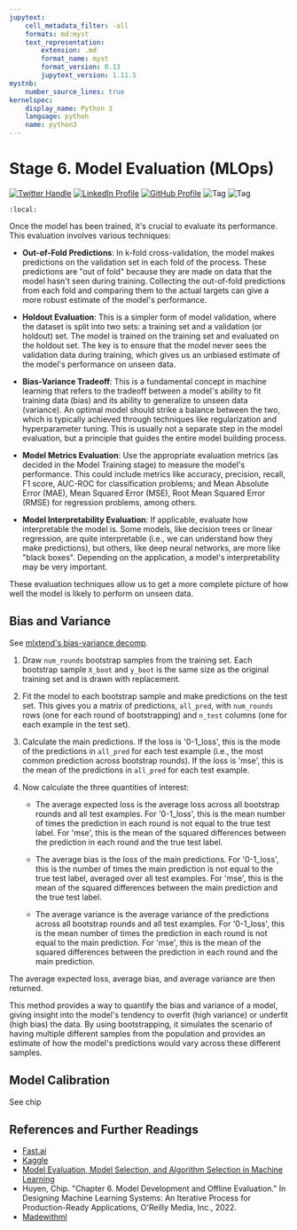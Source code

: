 ```yaml
---
jupytext:
    cell_metadata_filter: -all
    formats: md:myst
    text_representation:
        extension: .md
        format_name: myst
        format_version: 0.13
        jupytext_version: 1.11.5
mystnb:
    number_source_lines: true
kernelspec:
    display_name: Python 3
    language: python
    name: python3
---
```


# Stage 6. Model Evaluation (MLOps)

[![Twitter Handle](https://img.shields.io/badge/Twitter-@gaohongnan-blue?style=social&logo=twitter)](https://twitter.com/gaohongnan)
[![LinkedIn Profile](https://img.shields.io/badge/@gaohongnan-blue?style=social&logo=linkedin)](https://linkedin.com/in/gao-hongnan)
[![GitHub Profile](https://img.shields.io/badge/GitHub-gao--hongnan-lightgrey?style=social&logo=github)](https://github.com/gao-hongnan)
![Tag](https://img.shields.io/badge/Tag-Brain_Dump-red)
![Tag](https://img.shields.io/badge/Level-Beginner-green)

```{contents}
:local:
```

Once the model has been trained, it's crucial to evaluate its performance. This
evaluation involves various techniques:

-   **Out-of-Fold Predictions**: In k-fold cross-validation, the model makes
    predictions on the validation set in each fold of the process. These
    predictions are "out of fold" because they are made on data that the model
    hasn't seen during training. Collecting the out-of-fold predictions from
    each fold and comparing them to the actual targets can give a more robust
    estimate of the model's performance.

-   **Holdout Evaluation**: This is a simpler form of model validation, where
    the dataset is split into two sets: a training set and a validation (or
    holdout) set. The model is trained on the training set and evaluated on the
    holdout set. The key is to ensure that the model never sees the validation
    data during training, which gives us an unbiased estimate of the model's
    performance on unseen data.

-   **Bias-Variance Tradeoff**: This is a fundamental concept in machine
    learning that refers to the tradeoff between a model's ability to fit
    training data (bias) and its ability to generalize to unseen data
    (variance). An optimal model should strike a balance between the two, which
    is typically achieved through techniques like regularization and
    hyperparameter tuning. This is usually not a separate step in the model
    evaluation, but a principle that guides the entire model building process.

-   **Model Metrics Evaluation**: Use the appropriate evaluation metrics (as
    decided in the Model Training stage) to measure the model's performance.
    This could include metrics like accuracy, precision, recall, F1 score,
    AUC-ROC for classification problems; and Mean Absolute Error (MAE), Mean
    Squared Error (MSE), Root Mean Squared Error (RMSE) for regression problems,
    among others.

-   **Model Interpretability Evaluation**: If applicable, evaluate how
    interpretable the model is. Some models, like decision trees or linear
    regression, are quite interpretable (i.e., we can understand how they make
    predictions), but others, like deep neural networks, are more like "black
    boxes". Depending on the application, a model's interpretability may be very
    important.

These evaluation techniques allow us to get a more complete picture of how well
the model is likely to perform on unseen data.

## Bias and Variance

See
[mlxtend's bias-variance decomp](https://rasbt.github.io/mlxtend/user_guide/evaluate/bias_variance_decomp/).

1. Draw `num_rounds` bootstrap samples from the training set. Each bootstrap
   sample `X_boot` and `y_boot` is the same size as the original training set
   and is drawn with replacement.

2. Fit the model to each bootstrap sample and make predictions on the test set.
   This gives you a matrix of predictions, `all_pred`, with `num_rounds` rows
   (one for each round of bootstrapping) and `n_test` columns (one for each
   example in the test set).

3. Calculate the main predictions. If the loss is '0-1_loss', this is the mode
   of the predictions in `all_pred` for each test example (i.e., the most common
   prediction across bootstrap rounds). If the loss is 'mse', this is the mean
   of the predictions in `all_pred` for each test example.

4. Now calculate the three quantities of interest:

    - The average expected loss is the average loss across all bootstrap rounds
      and all test examples. For '0-1_loss', this is the mean number of times
      the prediction in each round is not equal to the true test label. For
      'mse', this is the mean of the squared differences between the prediction
      in each round and the true test label.

    - The average bias is the loss of the main predictions. For '0-1_loss', this
      is the number of times the main prediction is not equal to the true test
      label, averaged over all test examples. For 'mse', this is the mean of the
      squared differences between the main prediction and the true test label.

    - The average variance is the average variance of the predictions across all
      bootstrap rounds and all test examples. For '0-1_loss', this is the mean
      number of times the prediction in each round is not equal to the main
      prediction. For 'mse', this is the mean of the squared differences between
      the prediction in each round and the main prediction.

The average expected loss, average bias, and average variance are then returned.

This method provides a way to quantify the bias and variance of a model, giving
insight into the model's tendency to overfit (high variance) or underfit (high
bias) the data. By using bootstrapping, it simulates the scenario of having
multiple different samples from the population and provides an estimate of how
the model's predictions would vary across these different samples.

## Model Calibration

See chip

## References and Further Readings

-   [Fast.ai](https://www.fast.ai/)
-   [Kaggle](https://www.kaggle.com/)
-   [Model Evaluation, Model Selection, and Algorithm Selection in Machine Learning](https://sebastianraschka.com/pdf/manuscripts/model-eval.pdf)
-   Huyen, Chip. "Chapter 6. Model Development and Offline Evaluation." In
    Designing Machine Learning Systems: An Iterative Process for
    Production-Ready Applications, O'Reilly Media, Inc., 2022.
-   [Madewithml](https://madewithml.com/)
